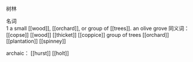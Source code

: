 树林

名词	
1
a small [[wood]], [[orchard]], or group of [[trees]].
an olive grove
同义词：
[[copse]]
[[wood]]
[[thicket]]
[[coppice]]
group of trees
[[orchard]]
[[plantation]]
[[spinney]]

archaic：
[[hurst]]
[[holt]]